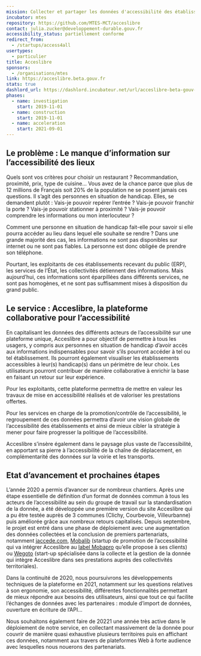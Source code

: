 ```yaml
---
mission: Collecter et partager les données d'accessibilité des établissements publics
incubator: mtes
repository: https://github.com/MTES-MCT/acceslibre
contact: julia.zucker@developpement-durable.gouv.fr
accessibility_status: partiellement conforme
redirect_from:
  - /startups/access4all
usertypes:
  - particulier
title: Acceslibre
sponsors:
  - /organisations/mtes
link: https://acceslibre.beta.gouv.fr
stats: true
dashlord_url: https://dashlord.incubateur.net/url/acceslibre-beta-gouv-fr/
phases:
  - name: investigation
    start: 2019-11-01
  - name: construction
    start: 2019-11-01
  - name: acceleration
    start: 2021-09-01
---
```

## Le problème&nbsp;: Le manque d’information sur l’accessibilité des lieux

Quels sont vos critères pour choisir un restaurant&nbsp;? Recommandation, proximité, prix, type de cuisine… Vous avez de la chance parce que plus de 12 millions de Français soit 20% de la population ne se posent jamais ces questions. Il s’agit des personnes en situation de handicap. Elles, se demandent plutôt&nbsp;: Vais-je pouvoir repérer l’entrée&nbsp;? Vais-je pouvoir franchir la porte&nbsp;? Vais-je pouvoir stationner à proximité&nbsp;? Vais-je pouvoir comprendre les informations ou mon interlocuteur&nbsp;?

Comment une personne en situation de handicap fait-elle pour savoir si elle pourra accéder au lieu dans lequel elle souhaite se rendre&nbsp;? Dans une grande majorité des cas, les informations ne sont pas disponibles sur internet ou ne sont pas fiables. La personne est donc obligée de prendre son téléphone.

Pourtant, les exploitants de ces établissements recevant du public (ERP), les services de l’État, les collectivités détiennent des informations. Mais aujourd’hui, ces informations sont éparpillées dans différents services, ne sont pas homogènes, et ne sont pas suffisamment mises à disposition du grand public.

## Le service&nbsp;: Acceslibre, la plateforme collaborative pour l’accessibilité

En capitalisant les données des différents acteurs de l’accessibilité sur une plateforme unique, Acceslibre a pour objectif de permettre à tous les usagers, y compris aux personnes en situation de handicap d’avoir accès aux informations indispensables pour savoir s’ils pourront accéder à tel ou tel établissement. Ils pourront également visualiser les établissements accessibles à leur(s) handicap(s) dans un périmètre de leur choix. Les utilisateurs pourront contribuer de manière collaborative à enrichir la base en faisant un retour sur leur expérience.

Pour les exploitants, cette plateforme permettra de mettre en valeur les travaux de mise en accessibilité réalisés et de valoriser les prestations offertes.

Pour les services en charge de la promotion/contrôle de l’accessibilité, le regroupement de ces données permettra d’avoir une vision globale de l’accessibilité des établissements et ainsi de mieux cibler la stratégie à mener pour faire progresser la politique de l’accessibilité.

Acceslibre s’insère également dans le paysage plus vaste de l’accessibilité, en apportant sa pierre à l’accessibilité de la chaîne de déplacement, en complémentarité des données sur la voirie et les transports.

## Etat d’avancement et prochaines étapes

L’année 2020 a permis d’avancer sur de nombreux chantiers. Après une étape essentielle de définition d’un format de données commun à tous les acteurs de l’accessibilité au sein du groupe de travail sur la standardisation de la donnée, a été développée une première version du site Acceslibre qui a pu être testée auprès de 3 communes (Clichy, Courbevoie, Villeurbanne) puis améliorée grâce aux nombreux retours capitalisés. Depuis septembre, le projet est entré dans une phase de déploiement avec une augmentation des données collectées et la conclusion de premiers partenariats, notamment [jaccede.com](https://www.jaccede.com/), [Mobalib](https://www.mobalib.com/) (startup de promotion de l’accessibilité qui va intégrer Acceslibre au [label Mobapro](https://mobapro.mobalib.com/) qu’elle propose à ses clients) ou [Wegoto](https://www.wegoto.eu/) (start-up spécialisée dans la collecte et la gestion de la donnée qui intègre Acceslibre dans ses prestations auprès des collectivités territoriales).

Dans la continuité de 2020, nous poursuivrons les développements techniques de la plateforme en 2021, notamment sur les questions relatives à son ergonomie, son accessibilité, différentes fonctionnalités permettant de mieux répondre aux besoins des utilisateurs, ainsi que tout ce qui facilite l’échanges de données avec les partenaires&nbsp;: module d’import de données, ouverture en écriture de l’API...

Nous souhaitons également faire de 20221 une année très active dans le déploiement de notre service, en collectant massivement de la donnée pour couvrir de manière quasi exhaustive plusieurs territoires puis en affichant ces données, notamment aux travers de plateformes Web à forte audience avec lesquelles nous nouerons des partenariats.